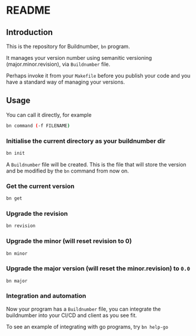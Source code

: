 # README

## Introduction

This is the repository for Buildnumber, `bn` program.

It manages your version number using semanitic versioning (major.minor.revision), via  `Buildnumber` file.  

Perhaps invoke it from your `Makefile` before you publish your code and you have a standard way of managing your versions.

## Usage

You can call it directly, for example

```bash
bn command (-f FILENAME)
```

### Initialise the current directory as your buildnumber dir

```bash
bn init
```

A `Buildnumber` file will be created.  This is the file that will store the version and be modified by the `bn` command from now on.

### Get the current version

```bash
bn get
```

### Upgrade the revision

```bash
bn revision
```

### Upgrade the minor (will reset revision to 0)

```bash
bn minor
```

### Upgrade the major version (will reset the minor.revision) to `0.0`

```bash
bn major
```

### Integration and automation

Now your program has a `Buildnumber` file, you can integrate the buildnumber into your CI/CD and client as you see fit.  

To see an example of integrating with go programs, try `bn help-go`


